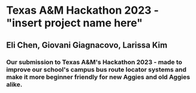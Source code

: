 # Texas A&M Hackathon 2023 - "insert project name here"
## Eli Chen, Giovani Giagnacovo, Larissa Kim
### Our submission to Texas A&M's Hackathon 2023 - made to improve our school's campus bus route locator systems and make it more beginner friendly for new Aggies and old Aggies alike.

